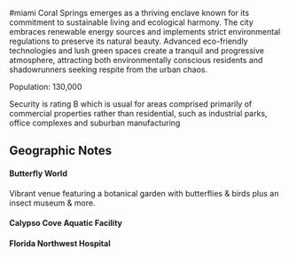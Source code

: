 #miami
Coral Springs emerges as a thriving enclave known for its commitment to sustainable living and ecological harmony. The city embraces renewable energy sources and implements strict environmental regulations to preserve its natural beauty. Advanced eco-friendly technologies and lush green spaces create a tranquil and progressive atmosphere, attracting both environmentally conscious residents and shadowrunners seeking respite from the urban chaos.

Population: 130,000

Security is rating B which is usual for areas comprised primarily of commercial properties rather than residential, such as industrial parks, office complexes and suburban manufacturing

## Geographic Notes

#### Butterfly World
Vibrant venue featuring a botanical garden with butterflies & birds plus an insect museum & more.

#### Calypso Cove Aquatic Facility

#### Florida Northwest Hospital